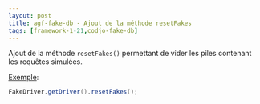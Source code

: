 ```yaml
---
layout: post
title: agf-fake-db - Ajout de la méthode resetFakes
tags: [framework-1-21,codjo-fake-db]
---
```

Ajout de la méthode ```resetFakes()``` permettant de vider les piles contenant les requêtes simulées.

<u>Exemple</u>:
```java
FakeDriver.getDriver().resetFakes();
```
